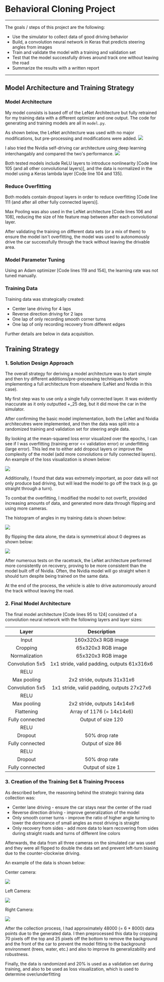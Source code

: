 # **Behavioral Cloning Project**
---
The goals / steps of this project are the following:
* Use the simulator to collect data of good driving behavior
* Build, a convolution neural network in Keras that predicts steering angles from images
* Train and validate the model with a training and validation set
* Test that the model successfully drives around track one without leaving the road
* Summarize the results with a written report


[//]: # (Image References)

[image1]: report_images/LeNet.jpg
[image2]: report_images/Nvidia.jpg
[image3]: report_images/center.jpg
[image4]: report_images/left.jpg
[image5]: report_images/right.jpg
[image6]: report_images/hist1.jpg
[image7]: report_images/hist2.jpg
[image8]: report_images/history.jpg

---
## Model Architecture and Training Strategy

### Model Architecture

My model consists is based off of the LeNet Architecture but fully retrained for my training data with a different optimizer and one output. The code for generating and training models are all in `model.py`.

As shown below, the LeNet architecture was used with no major modifications, but pre-processing and modifications were added.
![][image1]

I also tried the Nvidia self-driving car architecture using deep learning interchangably and compared the two's performance.
![][image2]

Both tested models include ReLU layers to introduce nonlinearity [Code line 105 (and all other convolutional layers)], and the data is normalized in the model using a Keras lambda layer [Code line 104 and 135]. 

### Reduce Overfitting
Both models contain dropout layers in order to reduce overfitting [Code line 111 (and after all other fully connected layers)]. 

Max Pooling was also used in the LeNet architecture [Code lines 106 and 108], reducing the size of hte feature map between after each convolutional layer. 

After validating the training on different data sets (or a mix of them) to ensure the model isn't overfitting, the model was used to autonomously drive the car successfully through the track without leaving the drivable area.

### Model Parameter Tuning
Using an Adam optimizer [Code lines 119 and 154], the learning rate was not tuned manually.

### Training Data
Training data was strategically created:
* Center lane driving for 4 laps
* Reverse direction driving for 2 laps
* One lap of only recording smooth corner turns
* One lap of only recording recovery from different edges

Further details are below in data acquisition. 

## Training Strategy

### 1. Solution Design Approach
The overall strategy for deriving a model architecture was to start simple and then try different additions/pre-processing techniques before implementing a full architecture from elsewhere (LeNet and Nvidia in this case).

My first step was to use only a single fully connected layer. It was evidently inaccurate as it only outputted +_25 deg, but it did move the car in the simulator.

After confirming the basic model implementation, both the LeNet and Nvidia architecutres were implemented, and then the data was split into a randomized training and validation set for steering angle data.

By looking at the mean-squared loss error visualized over the epochs, I can see if I was overfitting (training error << validation error) or underfitting (large error). This led me to either add dropout layers or improve the complexity of the model (add more convolutions or fully connected layers). An example of the loss visualization is shown below:

![][image8]

Additionally, I found that data was extremely important, as poor data will not only produce bad driving, but will lead the model to go off the track (e.g. go straight through a turn).

To combat the overfitting, I modified the model to not overfit, provided increasing amounts of data, and generated more data through flipping and using more cameras.

The histogram of angles in my training data is shown below:

![][image6]

By flipping the data alone, the data is symmetrical about 0 degrees as shown below:

![][image7]

After numerous tests on the racetrack, the LeNet architecture performed more consistently on recovery, proving to be more consistent than the model built off of Nvidia. Often, the Nvidia model will go straight when it should turn despite being trained on the same data.

At the end of the process, the vehicle is able to drive autonomously around the track without leaving the road.

### 2. Final Model Architecture
The final model architecture [Code lines 95 to 124] consisted of a convolution neural network with the following layers and layer sizes:

| Layer         		|     Description	        					| 
|:---------------------:|:---------------------------------------------:| 
| Input         		| 160x320x3 RGB image   							| 
| Cropping        		| 65x320x3 RGB image   							| 
| Normalization      | 65x320x3 RGB image   							| 
| Convolution 5x5  	| 1x1 stride, valid padding, outputs 61x316x6 	|
| RELU					|												|
| Max pooling	      	| 2x2 stride,  outputs 31x31x6 					|
| Convolution 5x5     	| 1x1 stride, valid padding, outputs 27x27x6 	|
| RELU					|												|
| Max pooling	      	| 2x2 stride, outputs 14x14x6 					|
| Flattening	        | Array of 1176 (= 14x14x6) 						|
| Fully connected		| Output of size 120							|
| RELU					|												|
| Dropout				|		50% drop rate										|
| Fully connected		| Output of size 86								|
| RELU					|												|
| Dropout				|		50% drop rate										|
| Fully connected		| Output of size 1								|

### 3. Creation of the Training Set & Training Process
As described before, the reasoning behind the strategic training data collection was:
* Center lane driving - ensure the car stays near the center of the road
* Reverse direction driving - improve generalization of the model
* Only smooth corner turns - improve the ratio of higher angle turning to lower the dominance of small angles as most driving is straight
* Only recovery from sides - add more data to learn recovering from sides during straight roads and turns of different line colors

Afterwards, the data from all three cameras on the simulated car was used and they were all flipped to double the data set and prevent left-turn biasing due to the counter-clockwise driving.

An example of the data is shown below:

Center camera:

![][image3]

Left Camera: 

![][image4]

Right Camera:

![][image5]

After the collection process, I had approximately 48000 (= 6 * 8000) data points due to the generated data. I then preprocessed this data by cropping 70 pixels off the top and 25 pixels off the bottom to remove the background and the front of the car to prevent the model fitting to the background environment (trees, water, etc.) and also to improve its generalizability and robustness.

Finally, the data is randomized and 20% is used as a validation set during training, and also to be used as loss visualization, which is used to determine over/underfitting

